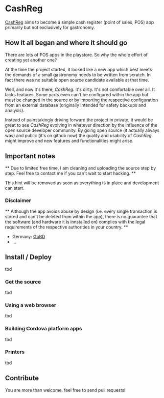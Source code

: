 # CashReg

[CashReg](https://cashreg.org) aims to become a simple cash register (point of sales, POS) app primarily but not exclusively for gastronomy.

## How it all began and where it should go

There are lots of POS apps in the playstore.
So why the whole effort of creating yet another one?

At the time the project started, it looked like a new app which best meets the demands of a small gastronomy needs to be written from scratch.
In fact there was no suitable open source candidate available at that time.

Well, and now it's there, *CashReg*.
It's dirty. It's not comfortable over all. It lacks features.
Some parts even can't be configured within the app but must be changed in the source or by importing the respective configuration from an external database (originally intended for safety backups and analysis). 

Instead of painstakingly driving forward the project in private, it would be great to see *CashReg* evolving in whatever direction by the influence of the open source developer community. 
By going open source (it actually always was) and public (it's on github now) the quality and usability of *CashReg* might improve and new features and functionalities might arise.

## Important notes 
 
** Due to limited free time, I am cleaning and uploading the source step by step. Feel free to contact me if you can't wait to start hacking. **

This hint will be removed as soon as everything is in place and development can start.

### Disclaimer

** Although the app avoids abuse by design (i.e. every single transaction is stored and can't be deleted from within the app), there is no guarantee that the software (and hardware it is innstalled on) complies with the legal requirements of the respective authorities in your country. **

* Germany: [GoBD](https://www.bundesfinanzministerium.de/Content/DE/Downloads/BMF_Schreiben/Weitere_Steuerthemen/Abgabenordnung/Datenzugriff_GDPdU/2014-11-14-GoBD.html) 
* ...

## Install / Deploy

tbd

### Get the source

tbd

### Using a web browser

tbd

### Building Cordova platform apps

tbd

### Printers

tbd

## Contribute

You are more than welcome, feel free to send pull requests!
 
